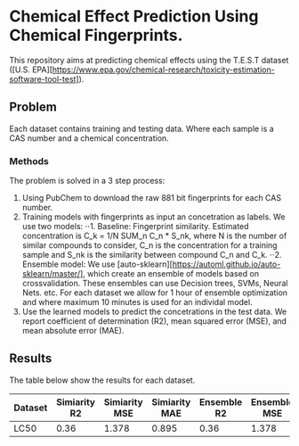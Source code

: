 

# Chemical Effect Prediction Using Chemical Fingerprints.
This repository aims at predicting chemical effects using the T.E.S.T dataset ([U.S. EPA][https://www.epa.gov/chemical-research/toxicity-estimation-software-tool-test]).

## Problem
Each dataset contains training and testing data. Where each sample is a CAS number and a chemical concentration. 

### Methods
The problem is solved in a 3 step process:
1. Using PubChem to download the raw 881 bit fingerprints for each CAS number. 
2. Training models with fingerprints as input an concetration as labels. We use two models:
⋅⋅1. Baseline: Fingerprint similarity. Estimated concentration is C_k = 1/N SUM_n C_n * S_nk, where N is the number of similar compounds to consider, C_n is the concentration for a training sample and S_nk is the similarity between compound C_n and C_k. 
⋅⋅2. Ensemble model: We use [auto-sklearn][https://automl.github.io/auto-sklearn/master/], which create an ensemble of models based on crossvalidation. These ensembles can use Decision trees, SVMs, Neural Nets. etc. For each dataset we allow for 1 hour of ensemble optimization and where maximum 10 minutes is used for an individal model.  
3. Use the learned models to predict the concetrations in the test data. We report coefficient of determination (R2), mean squared error (MSE), and mean absolute error (MAE). 

## Results
The table below show the results for each dataset.

|Dataset|Simiarity R2|Simiarity MSE|Simiarity MAE|Ensemble R2|Ensemble MSE|Ensemble MAE|
|---------------|----------------|---------------|---------------|---------------|---------------|---------------|
|LC50|0.36|1.378|0.895|0.36|1.378|0.895|
